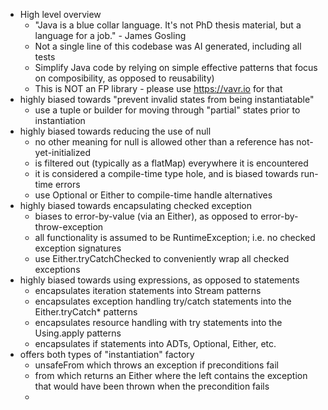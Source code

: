 - High level overview
    - "Java is a blue collar language. It's not PhD thesis material, but a language for a job." - James Gosling
    - Not a single line of this codebase was AI generated, including all tests
    - Simplify Java code by relying on simple effective patterns that focus on composibility, as opposed to reusability)
    - This is NOT an FP library - please use https://vavr.io for that
- highly biased towards "prevent invalid states from being instantiatable"
    - use a tuple or builder for moving through "partial" states prior to instantiation
- highly biased towards reducing the use of null
    - no other meaning for null is allowed other than a reference has not-yet-initialized
    - is filtered out (typically as a flatMap) everywhere it is encountered
    - it is considered a compile-time type hole, and is biased towards run-time errors
    - use Optional or Either to compile-time handle alternatives
- highly biased towards encapsulating checked exception
    - biases to error-by-value (via an Either), as opposed to error-by-throw-exception
    - all functionality is assumed to be RuntimeException; i.e. no checked exception signatures
    - use Either.tryCatchChecked to conveniently wrap all checked exceptions
- highly biased towards using expressions, as opposed to statements
    - encapsulates iteration statements into Stream patterns
    - encapsulates exception handling try/catch statements into the Either.tryCatch* patterns
    - encapsulates resource handling with try statements into the Using.apply patterns
    - encapsulates if statements into ADTs, Optional, Either, etc.
- offers both types of "instantiation" factory
    - unsafeFrom which throws an exception if preconditions fail
    - from which returns an Either where the left contains the exception that would have been thrown when the
      precondition fails
    - 